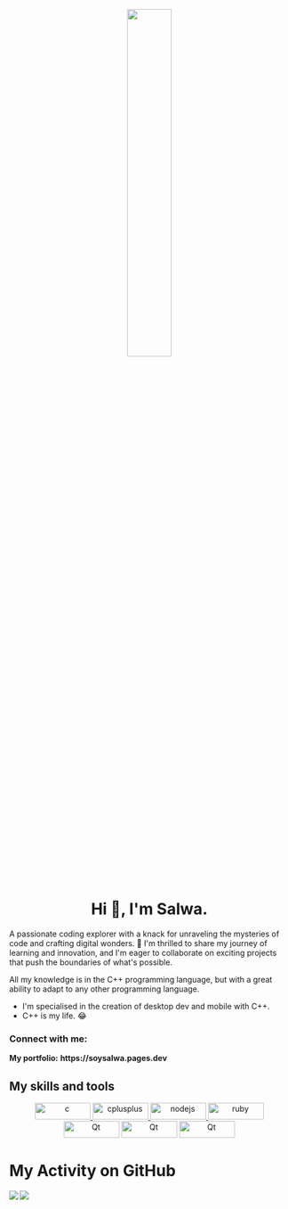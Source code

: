 <div align="center">
  <img src="https://www.korosenai.es/wp-content/uploads/2023/11/furina-genshin-impact.jpg" 
       style="width: 40%; border-radius: 15px;" />
</div>


<h1 align="center">Hi 👋, I'm Salwa.</h1>
<p align="left">A passionate coding explorer with a knack for unraveling the mysteries of code and crafting digital wonders. 🚀 I'm thrilled to share my journey of learning and innovation, and I'm eager to collaborate on exciting projects that push the boundaries of what's possible.</p>

All my knowledge is in the C++ programming language, but with a great ability to adapt to any other programming language.

- I'm specialised in the creation of desktop dev and mobile with C++. 
- C++ is my life. 😂
  
<h3 align="left">Connect with me:</h3>
<p align=left><b>My portfolio:</b> <b>https://soysalwa.pages.dev </b></p>

<h2 align="left">My skills and tools</h3>
<p align="center">
  <a href="https://www.cprogramming.com/" target="_blank" rel="noreferrer"> <img src="https://img.shields.io/badge/c-%2300599C.svg?style=for-the-badge&logo=c&logoColor=white" alt="c" width="100" height="30"/> </a>
  <a href="https://www.w3schools.com/cpp/" target="_blank" rel="noreferrer"> 
<img src="https://img.shields.io/badge/c++-%2300599C.svg?style=for-the-badge&logo=c%2B%2B&logoColor=white" alt="cplusplus" width="100" height="30"/> </a>
  <a href="https://nodejs.org" target="_blank" rel="noreferrer"> <img src="https://img.shields.io/badge/node.js-6DA55F?style=for-the-badge&logo=node.js&logoColor=white" alt="nodejs" width="100" height="30"/> </a>
  <a href="https://www.ruby-lang.org/en/" target="_blank" rel="noreferrer"> <img src="https://img.shields.io/badge/ruby-%23CC342D.svg?style=for-the-badge&logo=ruby&logoColor=white" alt="ruby" width="100" height="30"/> </a>
  <a href="https://qt.io" target="_blank" rel=noreferrer> <img src="https://img.shields.io/badge/Qt-%23217346.svg?style=for-the-badge&logo=Qt&logoColor=white" alt="Qt" width=100 height=30/></a>
  <a href="https://developer.mozilla.org/en-US/docs/Web/JavaScript" target="_blank" rel=noreferrer> <img src="https://img.shields.io/badge/javascript-%23323330.svg?style=for-the-badge&logo=javascript&logoColor=%23F7DF1E" alt="Qt" width=100 height=30/></a>
  <a href="https://www.typescriptlang.org/" target="_blank" rel=noreferrer> <img src="https://img.shields.io/badge/typescript-%23007ACC.svg?style=for-the-badge&logo=typescript&logoColor=white" alt="Qt" width=100 height=30/></a>
</p>

<h1> My Activity on GitHub</h1>
<div align="center">
  <img src="https://github-readme-stats.vercel.app/api?username=SoySalwa&show_icons=true&count_private=true&hide_border=true&theme=tokyonight" align="left" />
  <img src="https://github-readme-stats.vercel.app/api/top-langs/?username=SoySalwa&hide_border=true&layout=compact&theme=tokyonight" align="left"/> 
</div>  

<br/>  
